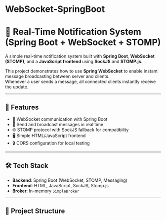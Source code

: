 # WebSocket-SpringBoot
# 🔔 Real-Time Notification System (Spring Boot + WebSocket + STOMP)

A simple real-time notification system built with **Spring Boot**, **WebSocket (STOMP)**, and a **JavaScript frontend** using **SockJS** and **STOMP.js**.

This project demonstrates how to use **Spring WebSocket** to enable instant message broadcasting between server and clients.  
Whenever a user sends a message, all connected clients instantly receive the update.

---

## 🚀 Features
- 📡 WebSocket communication with Spring Boot
- 📨 Send and broadcast messages in real time
- 🌐 STOMP protocol with SockJS fallback for compatibility
- 🖥️ Simple HTML/JavaScript frontend
- 🔒 CORS configuration for local testing

---

## 🛠️ Tech Stack
- **Backend**: Spring Boot (WebSocket, STOMP, Messaging)
- **Frontend**: HTML, JavaScript, SockJS, Stomp.js
- **Broker**: In-memory `SimpleBroker`

---

## 📂 Project Structure
